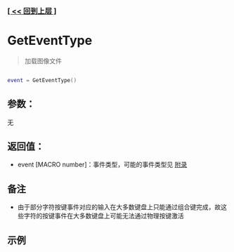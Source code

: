### [[ << 回到上层 ]](index.md)

# GetEventType

> 加载图像文件

```lua

event = GetEventType()

```

## 参数：

无

## 返回值：

+ event [MACRO number]：事件类型，可能的事件类型见 [附录](appendix.md)

## 备注

+ 由于部分字符按键事件对应的输入在大多数键盘上只能通过组合键完成，故这些字符的按键事件在大多数键盘上可能无法通过物理按键激活

## 示例

```lua

```